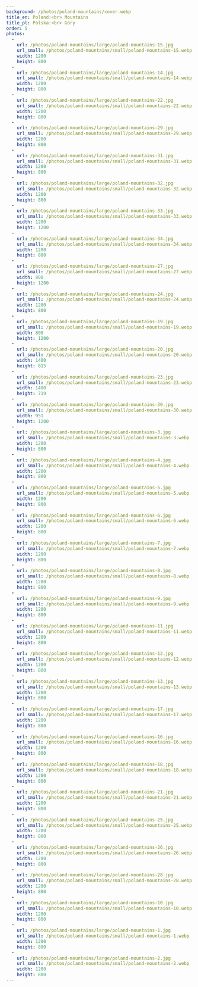 ```yaml
---
background: /photos/poland-mountains/cover.webp
title_en: Poland:<br> Mountains
title_pl: Polska:<br> Góry
order: 5
photos:
  -
    url: /photos/poland-mountains/large/poland-mountains-15.jpg
    url_small: /photos/poland-mountains/small/poland-mountains-15.webp
    width: 1200
    height: 800
  -
    url: /photos/poland-mountains/large/poland-mountains-14.jpg
    url_small: /photos/poland-mountains/small/poland-mountains-14.webp
    width: 1200
    height: 800
  -
    url: /photos/poland-mountains/large/poland-mountains-22.jpg
    url_small: /photos/poland-mountains/small/poland-mountains-22.webp
    width: 1200
    height: 800
  -
    url: /photos/poland-mountains/large/poland-mountains-29.jpg
    url_small: /photos/poland-mountains/small/poland-mountains-29.webp
    width: 1200
    height: 800
  -
    url: /photos/poland-mountains/large/poland-mountains-31.jpg
    url_small: /photos/poland-mountains/small/poland-mountains-31.webp
    width: 1200
    height: 800
  -
    url: /photos/poland-mountains/large/poland-mountains-32.jpg
    url_small: /photos/poland-mountains/small/poland-mountains-32.webp
    width: 1200
    height: 800
  -
    url: /photos/poland-mountains/large/poland-mountains-33.jpg
    url_small: /photos/poland-mountains/small/poland-mountains-33.webp
    width: 1200
    height: 1200
  -
    url: /photos/poland-mountains/large/poland-mountains-34.jpg
    url_small: /photos/poland-mountains/small/poland-mountains-34.webp
    width: 1200
    height: 800
  -
    url: /photos/poland-mountains/large/poland-mountains-27.jpg
    url_small: /photos/poland-mountains/small/poland-mountains-27.webp
    width: 800
    height: 1200
  -
    url: /photos/poland-mountains/large/poland-mountains-24.jpg
    url_small: /photos/poland-mountains/small/poland-mountains-24.webp
    width: 1200
    height: 800
  -
    url: /photos/poland-mountains/large/poland-mountains-19.jpg
    url_small: /photos/poland-mountains/small/poland-mountains-19.webp
    width: 800
    height: 1200
  -
    url: /photos/poland-mountains/large/poland-mountains-20.jpg
    url_small: /photos/poland-mountains/small/poland-mountains-20.webp
    width: 1400
    height: 815
  -
    url: /photos/poland-mountains/large/poland-mountains-23.jpg
    url_small: /photos/poland-mountains/small/poland-mountains-23.webp
    width: 1400
    height: 719
  -
    url: /photos/poland-mountains/large/poland-mountains-30.jpg
    url_small: /photos/poland-mountains/small/poland-mountains-30.webp
    width: 951
    height: 1200
  -
    url: /photos/poland-mountains/large/poland-mountains-3.jpg
    url_small: /photos/poland-mountains/small/poland-mountains-3.webp
    width: 1200
    height: 800
  -
    url: /photos/poland-mountains/large/poland-mountains-4.jpg
    url_small: /photos/poland-mountains/small/poland-mountains-4.webp
    width: 1200
    height: 800
  -
    url: /photos/poland-mountains/large/poland-mountains-5.jpg
    url_small: /photos/poland-mountains/small/poland-mountains-5.webp
    width: 1200
    height: 800
  -
    url: /photos/poland-mountains/large/poland-mountains-6.jpg
    url_small: /photos/poland-mountains/small/poland-mountains-6.webp
    width: 1200
    height: 800
  -
    url: /photos/poland-mountains/large/poland-mountains-7.jpg
    url_small: /photos/poland-mountains/small/poland-mountains-7.webp
    width: 1200
    height: 800
  -
    url: /photos/poland-mountains/large/poland-mountains-8.jpg
    url_small: /photos/poland-mountains/small/poland-mountains-8.webp
    width: 1200
    height: 800
  -
    url: /photos/poland-mountains/large/poland-mountains-9.jpg
    url_small: /photos/poland-mountains/small/poland-mountains-9.webp
    width: 1200
    height: 800
  -
    url: /photos/poland-mountains/large/poland-mountains-11.jpg
    url_small: /photos/poland-mountains/small/poland-mountains-11.webp
    width: 1200
    height: 800
  -
    url: /photos/poland-mountains/large/poland-mountains-12.jpg
    url_small: /photos/poland-mountains/small/poland-mountains-12.webp
    width: 1200
    height: 800
  -
    url: /photos/poland-mountains/large/poland-mountains-13.jpg
    url_small: /photos/poland-mountains/small/poland-mountains-13.webp
    width: 1200
    height: 800
  -
    url: /photos/poland-mountains/large/poland-mountains-17.jpg
    url_small: /photos/poland-mountains/small/poland-mountains-17.webp
    width: 1200
    height: 800
  -
    url: /photos/poland-mountains/large/poland-mountains-16.jpg
    url_small: /photos/poland-mountains/small/poland-mountains-16.webp
    width: 1200
    height: 800
  -
    url: /photos/poland-mountains/large/poland-mountains-18.jpg
    url_small: /photos/poland-mountains/small/poland-mountains-18.webp
    width: 1200
    height: 800
  -
    url: /photos/poland-mountains/large/poland-mountains-21.jpg
    url_small: /photos/poland-mountains/small/poland-mountains-21.webp
    width: 1200
    height: 800
  -
    url: /photos/poland-mountains/large/poland-mountains-25.jpg
    url_small: /photos/poland-mountains/small/poland-mountains-25.webp
    width: 1200
    height: 800
  -
    url: /photos/poland-mountains/large/poland-mountains-26.jpg
    url_small: /photos/poland-mountains/small/poland-mountains-26.webp
    width: 1200
    height: 800
  -
    url: /photos/poland-mountains/large/poland-mountains-28.jpg
    url_small: /photos/poland-mountains/small/poland-mountains-28.webp
    width: 1200
    height: 800
  -
    url: /photos/poland-mountains/large/poland-mountains-10.jpg
    url_small: /photos/poland-mountains/small/poland-mountains-10.webp
    width: 1200
    height: 800
  -
    url: /photos/poland-mountains/large/poland-mountains-1.jpg
    url_small: /photos/poland-mountains/small/poland-mountains-1.webp
    width: 1200
    height: 800
  -
    url: /photos/poland-mountains/large/poland-mountains-2.jpg
    url_small: /photos/poland-mountains/small/poland-mountains-2.webp
    width: 1200
    height: 800
---
```

